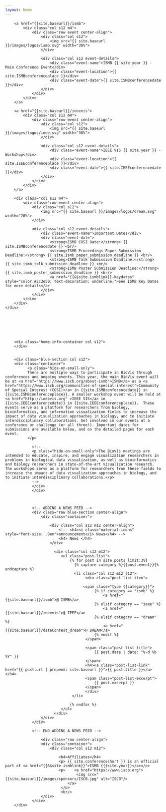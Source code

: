 ```yaml
---
layout: home
---
```


<div class="row">
    <div class="blue-section col s12"> 
	
		<a href="{{site.baseurl}}/ismb">
			<div class="col s12 m4">
				<div class="row event center-align">
					<div class="col s12">
						<img src="{{ site.baseurl }}/images/logos/ismb.svg" width="30%">
					</div>

					<div class="col s12 event-details">
						<div class="event-name">ISMB {{ site.year }} - Main Conference Event</div>
						<div class="event-location">{{ site.ISMBconferenceplace }}</div>
						<div class="event-date">{{ site.ISMBconferencedate }}</div>
					</div>
				</div>
			</div>
		</a>
		
		<a href="{{site.baseurl}}/ieeevis">
			<div class="col s12 m4">
				<div class="row event center-align">
					<div class="col s12">
						<img src="{{ site.baseurl }}/images/logos/ieee.svg" width="30%">
					</div>

					<div class="col s12 event-details">
						<div class="event-name">IEEE VIS {{ site.year }} - Workshop</div>
						<div class="event-location">{{ site.IEEEconferenceplace }}</div>
						<div class="event-date">{{ site.IEEEconferencedate }}</div>
					</div>
				</div>
			</div>
		</a>
		
		<div class="col s12 m4">
			<div class="row event center-align">
				<div class="col s12">
					<img src="{{ site.baseurl }}/images/logos/dream.svg" width="20%">
				</div>

				<div class="col s12 event-details">
					<div class="event-name">Important Dates</div>
					<div class="event-date">
						<strong>ISMB COSI Date:</strong> {{ site.ISMBconferencedate }} <br/>
						<strong>ISMB Proceedings Paper Submission Deadline:</strong> {{ site.ismb_paper_submission_deadline }} <br/>
						<strong>ISMB Talk Submission Deadline:</strong>  {{ site.ismb_talk_submission_deadline }} <br/>
						<strong>ISMB Poster Submission Deadline:</strong>  {{ site.ismb_poster_submission_deadline }} <br/>
						<a href="{{&$site.ismblink}}-keydates" style="color:#2c3e50; text-decoration: underline;">See ISMB Key Dates for more details</a>
					</div>
				</div>
			</div>
		</div>
	</div>
</div>

<div class="row">
        <div class="home-info-section col s12">
              <p style="color: white;">The BioVis meetings are intended to educate, inspire, and engage visualization researchers in problems in biological data visualization, as well as bioinformatics and biology researchers in state-of-the-art visualization research</p>
        </div>

        <div class="home-info-container col s12">
        </div>
		

        <div class="blue-section col s12">
        <div class="container">
              <p class="hide-on-small-only">
			  There are multiple ways to participate in BioVis through conferences and ongoing events. This year, the main BioVis event will be at <a href="https://www.iscb.org/about-ismb">ISMB</a> as a <a href="https://www.iscb.org/communities-of-special-interest">Community of Special Interest (COSI)</a> in {{site.ISMBconferencedate}} in {{site.ISMBconferenceplace}}. A smaller workshop event will be held at <a href="http://ieeevis.org" >IEEE VIS</a> in {{site.IEEEconferencedate}} in {{site.IEEEconferenceplace}}.  These events serve as a platform for researchers from biology, bioinformatics, and information visualization fields to increase the impact of data visualization approaches in biology, and to initiate interdisciplinary collaborations. Get involved in our events at a conference or challenge (or all three!). Important dates for submissions are available below, and on the detailed pages for each event.
              </p>		  
			  
            

<!--
                <div class="col s12 m6">
                <div class="row">
                      <a href="{{site.baseurl}}/ieeevis">
                        <div class="col s12 eventSplit center-align">
                            <div class="col s6 center-align">
                              <span class="helper"></span><img src="{{ site.baseurl }}/images/logos/ieee.svg" width="70%">
                            </div>
                          <div class="col s6 event-details">
                            <div class="event-name" style="text-align:left;">IEEE VIS 2019</div>
                            <div class="event-subtitle" style="text-align:left;">Workshop</div>
                            <div class="event-location" style="text-align:left;">Vancouver Canada</div>
                            <div class="event-date" style="text-align:left;">October 2019</div>
                          </div>
                        </div>
                      </a>
                  </div>

                  <div class="row">
                  <a href="{{site.baseurl}}/dream">
                    <div class="row event center-align">
                        <div class="col s6 center-align">
                          <span class="helper"></span><img src="{{ site.baseurl }}/images/logos/dream.svg" style="vertical-align: middle;" width="70%">
                        </div>
                      <div class="col s6 event-details">
                      <div class="event-name" style="text-align:left;">DREAM </div>
                      <div class="event-subtitle" style="text-align:left;">SMC-RNA BioVis Data Visualization DREAM Challenge</div>
                      </div>
                    </div>
                  </a>
                  </div>
                 </div>

               
                  <a href="{{site.baseurl}}/dream">
                  <div class="col s12 m4">
                      <div class="row event center-align">
                          <div class="col s12">
                              <img src="{{ site.baseurl }}/images/logos/dream.svg" width="40%">
                          </div>

                          <div class="col s12 event-details">
                              <div class="event-name">DREAM 2016</div>
                              <div class="event-subtitle">SMC-RNA BioVis Data Visualization DREAM Challenge</div>

                          </div>
                      </div>
                    </div>
                    </a>
                </div>
-->
                <!--
                <p class="hide-on-small-only">The BioVis meetings are intended to educate, inspire, and engage visualization researchers in problems in biological data visualization, as well as bioinformatics and biology researchers in state-of-the-art visualization research. The workshops serve as a platform for researchers from these fields to increase the impact of data visualization approaches in biology, and to initiate interdisciplinary collaborations.</p>
                -->
                </div>
                </div>

               

                <!-- ADDING A NEWS FEED -->
                <div class="row blue-section center-align">
                    <div class="container">

                        <div class="col s12 m12 center-align">
                            <!-- <h4><i class="material-icons" style="font-size: .9em">announcement</i> News</h4> -->
                            <h4> News </h4>
                        </div>

                          <div class="col s12 m12">
                             <ul class="post-list">
                                 {% for post in site.posts limit:3%}
                                   {% capture category %}{{post.event}}{% endcapture %}
                                   <li class="col s12 m12 l12">
                                        <div class="post-list-item">

                                       <span class="type {{category}}">
                                            {% if category == "ismb" %}
                                                <a href="{{site.baseurl}}/ismb">@ ISMB</a>
                                            {% elsif category == "ieee" %}
                                                <a href="{{site.baseurl}}/ieeevis">@ IEEE</a>
                                            {% elsif category == "dream" %}
                                                <a href="{{site.baseurl}}/dataContest_dream">@ DREAM</a>
                                            {% endif %}
                                        </span>

                                        <span class="post-list-title">
                                            {{ post.date | date: "%-d %b %Y" }}
                                        </span>
                                        <h4><a class="post-list-link" href="{{ post.url | prepend: site.baseurl }}">{{ post.title }}</a></h4>
                                        <span class="post-list-excerpt">
                                            {{ post.excerpt }}
                                        </span>     
                                        </div>
                                  </li>

                                 {% endfor %}
                             </ul>
                          </div>
                    </div>
                </div>

                <!-- END ADDING A NEWS FEED -->

                    <div class="row center-align">
                    <div class="container">
                        <div class="col s12 m12">

                            <h4>Affiliates</h4>
                            <p> {{ site.conferenceshort }} is an official part of <a href="{{&$site.ismblink}}">ISMB {{$site.year}}</a></p>
                            <p>    <a href="https://www.iscb.org">
                                    <img src="{{site.baseurl}}/images/sponsors/ISCB.jpg" alt="ISCB"/>
                                </a>
                             </p>
                             <br/>
                    </div>
                </div>
        </div>
